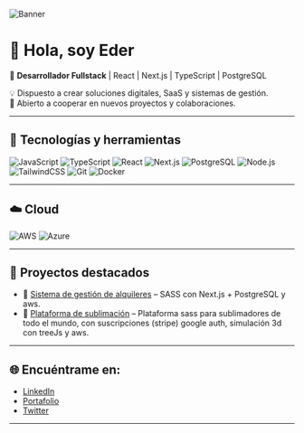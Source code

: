 <!-- Banner -->
![Banner](https://i.imgur.com/KaxB1vS.jpeg) <!-- Aquí puedes poner tu propio banner -->

# 👋 Hola, soy Eder  

🚀 **Desarrollador Fullstack** | React | Next.js | TypeScript | PostgreSQL  

💡 Dispuesto a crear soluciones digitales, SaaS y sistemas de gestión.  
🤝 Abierto a cooperar en nuevos proyectos y colaboraciones.  

---

## 🔧 Tecnologías y herramientas
![JavaScript](https://img.shields.io/badge/-JavaScript-F7DF1E?logo=javascript&logoColor=000)
![TypeScript](https://img.shields.io/badge/-TypeScript-3178C6?logo=typescript&logoColor=fff)
![React](https://img.shields.io/badge/-React-61DAFB?logo=react&logoColor=000)
![Next.js](https://img.shields.io/badge/-Next.js-000000?logo=next.js)
![PostgreSQL](https://img.shields.io/badge/-PostgreSQL-336791?logo=postgresql&logoColor=fff)
![Node.js](https://img.shields.io/badge/-Node.js-339933?logo=node.js&logoColor=fff)
![TailwindCSS](https://img.shields.io/badge/-TailwindCSS-06B6D4?logo=tailwindcss&logoColor=fff)
![Git](https://img.shields.io/badge/-Git-F05032?logo=git&logoColor=fff)
![Docker](https://img.shields.io/badge/-Docker-2496ED?logo=docker&logoColor=fff)

---

## ☁️ Cloud
![AWS](https://img.shields.io/badge/-AWS-232F3E?logo=amazon-aws&logoColor=FF9900)
![Azure](https://img.shields.io/badge/-Azure-0078D4?logo=microsoft-azure&logoColor=white)


---


## 🚀 Proyectos destacados
- 🔗 [Sistema de gestión de alquileres](https://kedevshome.site/) – SASS con Next.js + PostgreSQL y aws.  
- 🔗 [Plataforma de sublimación](#) – Plataforma sass para sublimadores de todo el mundo, con suscripciones (stripe) google auth, simulación 3d con treeJs y aws.  

---

## 🌐 Encuéntrame en:
- [LinkedIn](https://www.linkedin.com/in/edermiraval/) 
- [Portafolio](#)  
- [Twitter](#)  

---


